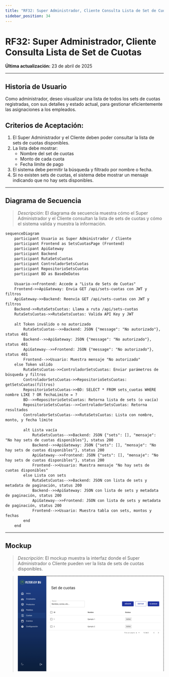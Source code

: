 ```yaml
---
title: "RF32: Super Administrador, Cliente Consulta Lista de Set de Cuotas"
sidebar_position: 34
---
```


# RF32: Super Administrador, Cliente Consulta Lista de Set de Cuotas

**Última actualización:** 23 de abril de 2025

---

## Historia de Usuario

Como administrador, deseo visualizar una lista de todos los sets de cuotas registradas, con sus detalles y estado actual, para gestionar eficientemente las asignaciones a los empleados.

## **Criterios de Aceptación:**

1. El Super Administrador y el Cliente deben poder consultar la lista de sets de cuotas disponibles.
2. La lista debe mostrar:
   - Nombre del set de cuotas
   - Monto de cada cuota
   - Fecha límite de pago
3. El sistema debe permitir la búsqueda y filtrado por nombre o fecha.
4. Si no existen sets de cuotas, el sistema debe mostrar un mensaje indicando que no hay sets disponibles.

---

## **Diagrama de Secuencia**

> _Descripción_: El diagrama de secuencia muestra cómo el Super Administrador y el Cliente consultan la lista de sets de cuotas y cómo el sistema valida y muestra la información.

```mermaid
sequenceDiagram
    participant Usuario as Super Administrador / Cliente
    participant Frontend as SetsCuotasPage (Frontend)
    participant ApiGateway
    participant Backend
    participant RutaSetsCuotas
    participant ControladorSetsCuotas
    participant RepositorioSetsCuotas
    participant BD as BaseDeDatos

    Usuario->>Frontend: Accede a "Lista de Sets de Cuotas"
    Frontend->>ApiGateway: Envia GET /api/sets-cuotas con JWT y filtros
    ApiGateway->>Backend: Reenvía GET /api/sets-cuotas con JWT y filtros
    Backend->>RutaSetsCuotas: Llama a ruta /api/sets-cuotas
    RutaSetsCuotas->>RutaSetsCuotas: Valida API Key y JWT

    alt Token inválido o no autorizado
        RutaSetsCuotas-->>Backend: JSON {"message": "No autorizado"}, status 401
        Backend-->>ApiGateway: JSON {"message": "No autorizado"}, status 401
        ApiGateway-->>Frontend: JSON {"message": "No autorizado"}, status 401
        Frontend-->>Usuario: Muestra mensaje "No autorizado"
    else Token válido
        RutaSetsCuotas->>ControladorSetsCuotas: Enviar parámetros de búsqueda y filtros
        ControladorSetsCuotas->>RepositorioSetsCuotas: getSetsCuotas(filtros)
        RepositorioSetsCuotas->>BD: SELECT * FROM sets_cuotas WHERE nombre LIKE ? OR fechaLimite = ?
        BD-->>RepositorioSetsCuotas: Retorna lista de sets (o vacía)
        RepositorioSetsCuotas-->>ControladorSetsCuotas: Retorna resultados
        ControladorSetsCuotas-->>RutaSetsCuotas: Lista con nombre, monto, y fecha límite

        alt Lista vacía
            RutaSetsCuotas-->>Backend: JSON {"sets": [], "mensaje": "No hay sets de cuotas disponibles"}, status 200
            Backend-->>ApiGateway: JSON {"sets": [], "mensaje": "No hay sets de cuotas disponibles"}, status 200
            ApiGateway-->>Frontend: JSON {"sets": [], "mensaje": "No hay sets de cuotas disponibles"}, status 200
            Frontend-->>Usuario: Muestra mensaje "No hay sets de cuotas disponibles"
        else Lista con sets
            RutaSetsCuotas-->>Backend: JSON con lista de sets y metadata de paginación, status 200
            Backend-->>ApiGateway: JSON con lista de sets y metadata de paginación, status 200
            ApiGateway-->>Frontend: JSON con lista de sets y metadata de paginación, status 200
            Frontend-->>Usuario: Muestra tabla con sets, montos y fechas
        end
    end
```
---

## **Mockup**

> _Descripción_: El mockup muestra la interfaz donde el Super Administrador o Cliente pueden ver la lista de sets de cuotas disponibles.

> ![Interfaz de consultar set de cuotas](imagenes/Consulta_set_cuotas.png)
